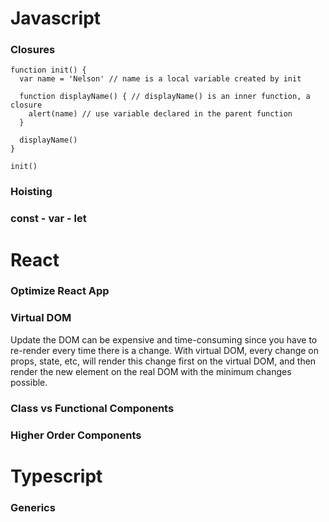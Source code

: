 # Javascript

### Closures 

```
function init() {
  var name = 'Nelson' // name is a local variable created by init
  
  function displayName() { // displayName() is an inner function, a closure
    alert(name) // use variable declared in the parent function
  }
  
  displayName()
}

init()
```

### Hoisting 

### const - var - let

# React

### Optimize React App
### Virtual DOM
Update the DOM can be expensive and time-consuming since you have to re-render every time there is a change. With virtual DOM, every change on props, state, etc, will render this change first on the virtual DOM, and then render the new element on the real DOM with the minimum changes possible.
### Class vs Functional Components
### Higher Order Components


# Typescript

### Generics
